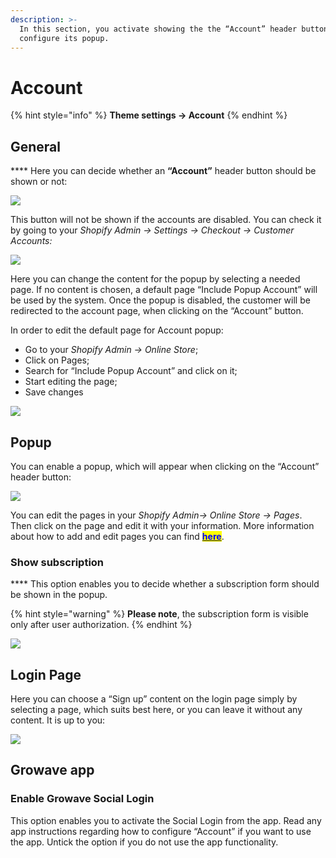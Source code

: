 ```yaml
---
description: >-
  In this section, you activate showing the the “Account” header button and
  configure its popup.
---
```


# Account

{% hint style="info" %}
**Theme settings -> Account**
{% endhint %}

## General

&#x20;**** Here you can decide whether an **“Account”** header button should be shown or not:

![](<../.gitbook/assets/Screenshot\_21 (3).png>)

&#x20;This button will not be shown if the accounts are disabled. You can check it by going to your _Shopify Admin -> Settings -> Checkout -> Customer Accounts:_

![](<../.gitbook/assets/Screenshot\_5 (13).png>)

&#x20;Here you can change the content for the popup by selecting a needed page. If no content is chosen, a default page “Include Popup Account” will be used by the system. Once the popup is disabled, the customer will be redirected to the account page, when clicking on the “Account” button.

&#x20;In order to edit the default page for Account popup:

* Go to your _Shopify Admin -> Online Store_;
* Click on Pages;
* Search for “Include Popup Account” and click on it;
* Start editing the page;
* Save changes

![](https://mpthemes.net/shella-shopify-theme/documentation-version4/assets/images/07-20-account-page.jpg)

## Popup

&#x20;You can enable a popup, which will appear when clicking on the “Account” header button:

![](<../.gitbook/assets/Screenshot\_18 (6).png>)

&#x20;You can edit the pages in your _Shopify Admin-> Online Store -> Pages_. Then click on the page and edit it with your information. More information about how to add and edit pages you can find [<mark style="color:blue;">**here**</mark>](https://mpithemes.gitbook.io/shella-shopify-theme/get-started/how-to-add-and-edit-a-page).

### &#x20;**Show subscription**

&#x20;**** This option enables you to decide whether a subscription form should be shown in the popup.

{% hint style="warning" %}
**Please note**, the subscription form is visible only after user authorization.
{% endhint %}

![](<../.gitbook/assets/Screenshot\_19 (6).png>)

## Login Page

&#x20;Here you can choose a “Sign up” content on the login page simply by selecting a page, which suits best here, or you can leave it without any content. It is up to you:

![](<../.gitbook/assets/Screenshot\_20 (5).png>)

## Growave app

### Enable Growave Social Login

&#x20;This option enables you to activate the Social Login from the app. Read any app instructions regarding how to configure “Account” if you want to use the app. Untick the option if you do not use the app functionality.
